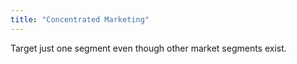 ```yaml
---
title: "Concentrated Marketing"
---
```

Target just one segment even though other market segments exist.

